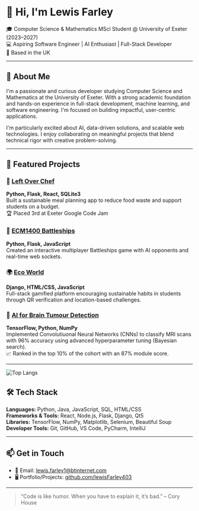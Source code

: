 
<!--
**lewisFarley403/lewisFarley403** is a ✨ _special_ ✨ repository because its `README.md` (this file) appears on your GitHub profile.

Here are some ideas to get you started:

- 🔭 I’m currently working on ...
- 🌱 I’m currently learning ...
- 👯 I’m looking to collaborate on ...
- 🤔 I’m looking for help with ...
- 💬 Ask me about ...
- 📫 How to reach me: ...
- 😄 Pronouns: ...
- ⚡ Fun fact: ...
-->


# 👋 Hi, I'm Lewis Farley

🎓 Computer Science & Mathematics MSci Student @ University of Exeter (2023–2027)  
💻 Aspiring Software Engineer | AI Enthusiast | Full-Stack Developer  
📍 Based in the UK

---

## 🧠 About Me

I'm a passionate and curious developer studying Computer Science and Mathematics at the University of Exeter. With a strong academic foundation and hands-on experience in full-stack development, machine learning, and software engineering. I'm focused on building impactful, user-centric applications.

I'm particularly excited about AI, data-driven solutions, and scalable web technologies. I enjoy collaborating on meaningful projects that blend technical rigor with creative problem-solving.

---


## 🚀 Featured Projects

### 🌿 [Left Over Chef](https://github.com/lewisFarley403/left-over-chef)  
**Python, Flask, React, SQLite3**  
Built a sustainable meal planning app to reduce food waste and support students on a budget.  
🏆 Placed 3rd at Exeter Google Code Jam  

### 🚢 [ECM1400 Battleships](https://github.com/lewisFarley403/battleships)  
**Python, Flask, JavaScript**  
Created an interactive multiplayer Battleships game with AI opponents and real-time web sockets.  

### 🌍 [Eco World](https://github.com/lewisFarley403/EcoWorld)  
**Django, HTML/CSS, JavaScript**  
Full-stack gamified platform encouraging sustainable habits in students through QR verification and location-based challenges.

### 🧠 [AI for Brain Tumour Detection](https://github.com/lewisFarley403/brain-tumour-detection)  
**TensorFlow, Python, NumPy**  
Implemented Convolutiuonal Neural Networks (CNNs) to classify MRI scans with 96% accuracy using advanced hyperparameter tuning (Bayesian search).  
📈 Ranked in the top 10% of the cohort with an 87% module score.

---
![Top Langs](https://github-readme-stats.vercel.app/api/top-langs/?username=lewisFarley403_weight=0.5&count_weight=0.5)
## 🛠️ Tech Stack

**Languages:** Python, Java, JavaScript, SQL, HTML/CSS  
**Frameworks & Tools:** React, Node.js, Flask, Django, Qt5  
**Libraries:** TensorFlow, NumPy, Matplotlib, Selenium, Beautiful Soup  
**Developer Tools:** Git, GitHub, VS Code, PyCharm, IntelliJ

---

## 📫 Get in Touch

- 📧 Email: [lewis.farley1@btinternet.com](mailto:lewis.farley1@btinternet.com)  
- 🖥️ Portfolio/Projects: [github.com/lewisFarley403](https://github.com/lewisFarley403)

---

> “Code is like humor. When you have to explain it, it’s bad.” – Cory House
